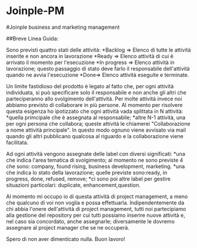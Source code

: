 # Joinple-PM
#Joinple business and marketing management

##Breve Linea Guida:

Sono previsti quattro stati delle attività:
*Backlog => Elenco di tutte le attività inserite e non ancora in lavorazione
*Ready => Elenco attività di cui è arrivato il momento per l'esecuzione
*In progress => Elenco attività in lavorazione; questo passaggio di stato deve farlo il responsabile dell'attività quando ne avvia l'esecuzione
*Done=> Elenco attività eseguite e terminate.

Un limite fastidioso del prodotto è legato al fatto che, per ogni attività individuata, si può specificare solo il responsabile e non anche gli altri che parteciperanno allo svolgimento dell'attività. 
Per molte attività invece noi abbiamo previsto di collaborare in più persone. 
Al momento per risolvere questa esigenza ho ipotizzato che ogni attività vada splittata in N attività: 
*quella primcipale che è assegnata al responsabile; 
*altre N-1 attività, una per ogni persona che collabora; queste attività le chiamerei "Collaborazione a nome attività principale". 
In questo modo ognuno viene avvisato via mail quando gli altri pubblicano qualcosa al riguardo e la collaborazione viene facilitata.

Ad ogni attività vengono assegnate delle label con diversi significati:
*una che indica l'area tematica di svolgimento; al momento ne sono previste 4 che sono: company, found rising, business development, marketing. 
*una che indica lo stato della lavorazione; quelle previste sono:ready, in progress, done, refused, remove;
*ci sono poi altre label per gestire situazioni particolari: duplicate, enhancement,question.

Al momento mi occupo io di questa attività di project management, a meno che qualcuno di voi non voglia e possa effettuarla.
Indipendentemente da chi abbia l'onere dell'attività di project management, tutti noi partecipiamo alla gestione del repository per cui tutti possiamo inserire nuove attività e, nel caso sia concordato, anche assegnarle; diversamente le dovremo assegnare al project manager che se ne occuperà.

Spero di non aver dimenticato nulla. Buon lavoro!

